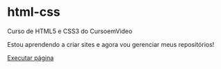 # html-css
 Curso de HTML5 e CSS3 do CursoemVideo

 Estou aprendendo a criar sites e agora vou gerenciar meus repositórios!

 <a href= "https://shirocat2.github.io/html-css/exercicios/ex0015/index.html"> Executar página</a>

